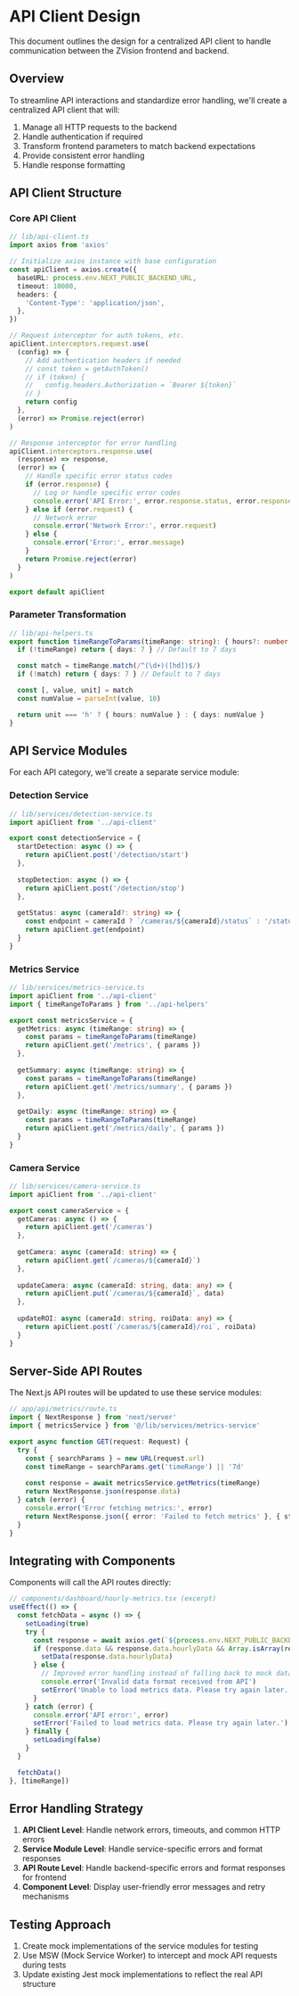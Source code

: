 # API Client Design

This document outlines the design for a centralized API client to handle communication between the ZVision frontend and backend.

## Overview

To streamline API interactions and standardize error handling, we'll create a centralized API client that will:

1. Manage all HTTP requests to the backend
2. Handle authentication if required
3. Transform frontend parameters to match backend expectations
4. Provide consistent error handling
5. Handle response formatting

## API Client Structure

### Core API Client

```typescript
// lib/api-client.ts
import axios from 'axios'

// Initialize axios instance with base configuration
const apiClient = axios.create({
  baseURL: process.env.NEXT_PUBLIC_BACKEND_URL,
  timeout: 10000,
  headers: {
    'Content-Type': 'application/json',
  },
})

// Request interceptor for auth tokens, etc.
apiClient.interceptors.request.use(
  (config) => {
    // Add authentication headers if needed
    // const token = getAuthToken()
    // if (token) {
    //   config.headers.Authorization = `Bearer ${token}`
    // }
    return config
  },
  (error) => Promise.reject(error)
)

// Response interceptor for error handling
apiClient.interceptors.response.use(
  (response) => response,
  (error) => {
    // Handle specific error status codes
    if (error.response) {
      // Log or handle specific error codes
      console.error('API Error:', error.response.status, error.response.data)
    } else if (error.request) {
      // Network error
      console.error('Network Error:', error.request)
    } else {
      console.error('Error:', error.message)
    }
    return Promise.reject(error)
  }
)

export default apiClient
```

### Parameter Transformation

```typescript
// lib/api-helpers.ts
export function timeRangeToParams(timeRange: string): { hours?: number; days?: number } {
  if (!timeRange) return { days: 7 } // Default to 7 days

  const match = timeRange.match(/^(\d+)([hd])$/)
  if (!match) return { days: 7 } // Default to 7 days

  const [, value, unit] = match
  const numValue = parseInt(value, 10)

  return unit === 'h' ? { hours: numValue } : { days: numValue }
}
```

## API Service Modules

For each API category, we'll create a separate service module:

### Detection Service

```typescript
// lib/services/detection-service.ts
import apiClient from '../api-client'

export const detectionService = {
  startDetection: async () => {
    return apiClient.post('/detection/start')
  },
  
  stopDetection: async () => {
    return apiClient.post('/detection/stop')
  },
  
  getStatus: async (cameraId?: string) => {
    const endpoint = cameraId ? `/cameras/${cameraId}/status` : '/status'
    return apiClient.get(endpoint)
  }
}
```

### Metrics Service

```typescript
// lib/services/metrics-service.ts
import apiClient from '../api-client'
import { timeRangeToParams } from '../api-helpers'

export const metricsService = {
  getMetrics: async (timeRange: string) => {
    const params = timeRangeToParams(timeRange)
    return apiClient.get('/metrics', { params })
  },
  
  getSummary: async (timeRange: string) => {
    const params = timeRangeToParams(timeRange)
    return apiClient.get('/metrics/summary', { params })
  },
  
  getDaily: async (timeRange: string) => {
    const params = timeRangeToParams(timeRange)
    return apiClient.get('/metrics/daily', { params })
  }
}
```

### Camera Service

```typescript
// lib/services/camera-service.ts
import apiClient from '../api-client'

export const cameraService = {
  getCameras: async () => {
    return apiClient.get('/cameras')
  },
  
  getCamera: async (cameraId: string) => {
    return apiClient.get(`/cameras/${cameraId}`)
  },
  
  updateCamera: async (cameraId: string, data: any) => {
    return apiClient.put(`/cameras/${cameraId}`, data)
  },
  
  updateROI: async (cameraId: string, roiData: any) => {
    return apiClient.post(`/cameras/${cameraId}/roi`, roiData)
  }
}
```

## Server-Side API Routes

The Next.js API routes will be updated to use these service modules:

```typescript
// app/api/metrics/route.ts
import { NextResponse } from 'next/server'
import { metricsService } from '@/lib/services/metrics-service'

export async function GET(request: Request) {
  try {
    const { searchParams } = new URL(request.url)
    const timeRange = searchParams.get('timeRange') || '7d'
    
    const response = await metricsService.getMetrics(timeRange)
    return NextResponse.json(response.data)
  } catch (error) {
    console.error('Error fetching metrics:', error)
    return NextResponse.json({ error: 'Failed to fetch metrics' }, { status: 500 })
  }
}
```

## Integrating with Components

Components will call the API routes directly:

```typescript
// components/dashboard/hourly-metrics.tsx (excerpt)
useEffect(() => {
  const fetchData = async () => {
    setLoading(true)
    try {
      const response = await axios.get(`${process.env.NEXT_PUBLIC_BACKEND_URL}/api/metrics?timeRange=${timeRange}`)
      if (response.data && response.data.hourlyData && Array.isArray(response.data.hourlyData)) {
        setData(response.data.hourlyData)
      } else {
        // Improved error handling instead of falling back to mock data
        console.error('Invalid data format received from API')
        setError('Unable to load metrics data. Please try again later.')
      }
    } catch (error) {
      console.error('API error:', error)
      setError('Failed to load metrics data. Please try again later.')
    } finally {
      setLoading(false)
    }
  }

  fetchData()
}, [timeRange])
```

## Error Handling Strategy

1. **API Client Level**: Handle network errors, timeouts, and common HTTP errors
2. **Service Module Level**: Handle service-specific errors and format responses
3. **API Route Level**: Handle backend-specific errors and format responses for frontend
4. **Component Level**: Display user-friendly error messages and retry mechanisms

## Testing Approach

1. Create mock implementations of the service modules for testing
2. Use MSW (Mock Service Worker) to intercept and mock API requests during tests
3. Update existing Jest mock implementations to reflect the real API structure 